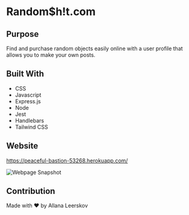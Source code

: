 # Random$h!t.com



## Purpose
Find and purchase random objects easily online with a user profile that allows you to make your own posts.

## Built With
* CSS
* Javascript
* Express.js
* Node
* Jest
* Handlebars
* Tailwind CSS


## Website
https://peaceful-bastion-53268.herokuapp.com/

![Webpage Snapshot]()

## Contribution
Made with ❤️ by Allana Leerskov
